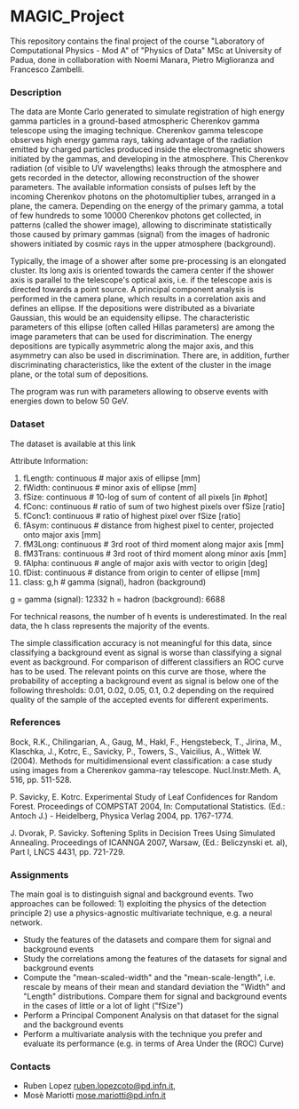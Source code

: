 # MAGIC_Project

This repository contains the final project of the course "Laboratory of Computational Physics - Mod A" of "Physics of Data" MSc at University of Padua, done in collaboration with Noemi Manara, Pietro Miglioranza and Francesco Zambelli.

### Description
The data are Monte Carlo generated to simulate registration of high energy gamma particles in a ground-based atmospheric Cherenkov gamma telescope using the imaging technique. Cherenkov gamma telescope observes high energy gamma rays, taking advantage of the radiation emitted by charged particles produced inside the electromagnetic showers initiated by the gammas, and developing in the atmosphere. This Cherenkov radiation (of visible to UV wavelengths) leaks through the atmosphere and gets recorded in the detector, allowing reconstruction of the shower parameters. The available information consists of pulses left by the incoming Cherenkov photons on the photomultiplier tubes, arranged in a plane, the camera. Depending on the energy of the primary gamma, a total of few hundreds to some 10000 Cherenkov photons get collected, in patterns (called the shower image), allowing to discriminate statistically those caused by primary gammas (signal) from the images of hadronic showers initiated by cosmic rays in the upper atmosphere (background).

Typically, the image of a shower after some pre-processing is an elongated cluster. Its long axis is oriented towards the camera center if the shower axis is parallel to the telescope's optical axis, i.e. if the telescope axis is directed towards a point source. A principal component analysis is performed in the camera plane, which results in a correlation axis and defines an ellipse. If the depositions were distributed as a bivariate Gaussian, this would be an equidensity ellipse. The characteristic parameters of this ellipse (often called Hillas parameters) are among the image parameters that can be used for discrimination. The energy depositions are typically asymmetric along the major axis, and this asymmetry can also be used in discrimination. There are, in addition, further discriminating characteristics, like the extent of the cluster in the image plane, or the total sum of depositions.

The program was run with parameters allowing to observe events with energies down to below 50 GeV.

### Dataset
The dataset is available at this link

Attribute Information:

1. fLength: continuous # major axis of ellipse [mm]
2. fWidth: continuous # minor axis of ellipse [mm]
3. fSize: continuous # 10-log of sum of content of all pixels [in #phot]
4. fConc: continuous # ratio of sum of two highest pixels over fSize [ratio]
5. fConc1: continuous # ratio of highest pixel over fSize [ratio]
6. fAsym: continuous # distance from highest pixel to center, projected onto major axis [mm]
7. fM3Long: continuous # 3rd root of third moment along major axis [mm]
8. fM3Trans: continuous # 3rd root of third moment along minor axis [mm]
9. fAlpha: continuous # angle of major axis with vector to origin [deg]
10. fDist: continuous # distance from origin to center of ellipse [mm]
11. class: g,h # gamma (signal), hadron (background)

g = gamma (signal): 12332 h = hadron (background): 6688

For technical reasons, the number of h events is underestimated. In the real data, the h class represents the majority of the events.

The simple classification accuracy is not meaningful for this data, since classifying a background event as signal is worse than classifying a signal event as background. For comparison of different classifiers an ROC curve has to be used. The relevant points on this curve are those, where the probability of accepting a background event as signal is below one of the following thresholds: 0.01, 0.02, 0.05, 0.1, 0.2 depending on the required quality of the sample of the accepted events for different experiments.

### References
Bock, R.K., Chilingarian, A., Gaug, M., Hakl, F., Hengstebeck, T., Jirina, M., Klaschka, J., Kotrc, E., Savicky, P., Towers, S., Vaicilius, A., Wittek W. (2004). Methods for multidimensional event classification: a case study using images from a Cherenkov gamma-ray telescope. Nucl.Instr.Meth. A, 516, pp. 511-528.

P. Savicky, E. Kotrc. Experimental Study of Leaf Confidences for Random Forest. Proceedings of COMPSTAT 2004, In: Computational Statistics. (Ed.: Antoch J.) - Heidelberg, Physica Verlag 2004, pp. 1767-1774.

J. Dvorak, P. Savicky. Softening Splits in Decision Trees Using Simulated Annealing. Proceedings of ICANNGA 2007, Warsaw, (Ed.: Beliczynski et. al), Part I, LNCS 4431, pp. 721-729.

### Assignments
The main goal is to distinguish signal and background events. Two approaches can be followed: 1) exploiting the physics of the detection principle 2) use a physics-agnostic multivariate technique, e.g. a neural network.

* Study the features of the datasets and compare them for signal and background events
* Study the correlations among the features of the datasets for signal and background events
* Compute the "mean-scaled-width" and the "mean-scale-length", i.e. rescale by means of their mean and standard deviation the "Width" and "Length" distributions. Compare them for signal and background events in the cases of little or a lot of light ("fSize")
* Perform a Principal Component Analysis on that dataset for the signal and the background events
* Perform a multivariate analysis with the technique you prefer and evaluate its performance (e.g. in terms of Area Under the (ROC) Curve)

### Contacts
* Ruben Lopez ruben.lopezcoto@pd.infn.it,
* Mosè Mariotti mose.mariotti@pd.infn.it
